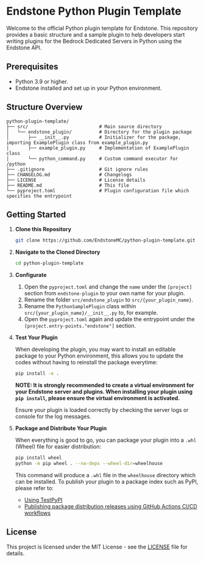 # Endstone Python Plugin Template

Welcome to the official Python plugin template for Endstone. This repository provides a basic structure and a sample
plugin to help developers start writing plugins for the Bedrock Dedicated Servers in Python using the Endstone API.

## Prerequisites

- Python 3.9 or higher.
- Endstone installed and set up in your Python environment.

## Structure Overview

```
python-plugin-template/ 
├── src/                          # Main source directory 
│   └── endstone_plugin/          # Directory for the plugin package 
│       ├── __init__.py           # Initializer for the package, importing ExamplePlugin class from example_plugin.py
│       ├── example_plugin.py     # Implementation of ExamplePlugin class
│       └── python_command.py     # Custom command executor for /python
├── .gitignore                    # Git ignore rules
├── CHANGELOG.md                  # Changelogs
├── LICENSE                       # License details
├── README.md                     # This file
└── pyproject.toml                # Plugin configuration file which specifies the entrypoint
```

## Getting Started

1. **Clone this Repository**

   ```bash
   git clone https://github.com/EndstoneMC/python-plugin-template.git
   ```

2. **Navigate to the Cloned Directory**

   ```bash
   cd python-plugin-template
   ```

3. **Configurate**
    1. Open the `pyproject.toml` and change the `name` under the `[project]` section from `endstone-plugin` to your own
       name for your plugin.
    2. Rename the folder `src/endstone_plugin` to `src/{your_plugin_name}`.
    3. Rename the `PythonSamplePlugin` class within `src/{your_plugin_name}/__init__.py` to, for example.
    4. Open the `pyproject.toml` again and update the entrypoint under the `[project.entry-points."endstone"]` section.

4. **Test Your Plugin**

   When developing the plugin, you may want to install an editable package to your Python environment, this allows you
   to update the codes without having to reinstall the package everytime:
   ```bash
   pip install -e .
   ```
   **NOTE: It is strongly recommended to create a virtual environment for your Endstone server and plugins. When
   installing your plugin using `pip install`, please ensure the virtual environment is activated.**

   Ensure your plugin is loaded correctly by checking the server logs or console for the log messages.

5. **Package and Distribute Your Plugin**

   When everything is good to go, you can package your plugin into a `.whl` (Wheel) file for easier distribution:

   ```bash
   pip install wheel
   python -m pip wheel . --no-deps --wheel-dir=wheelhouse
   ```

   This command will produce a `.whl` file in the `wheelhouse` directory which can be installed. To publish your plugin
   to a package index such as PyPI, please refer to:
    - [Using TestPyPI](https://packaging.python.org/en/latest/guides/using-testpypi/)
    - [Publishing package distribution releases using GitHub Actions CI/CD workflows](https://packaging.python.org/en/latest/guides/publishing-package-distribution-releases-using-github-actions-ci-cd-workflows/)

## License

This project is licensed under the MIT License - see the [LICENSE](LICENSE) file for details.
